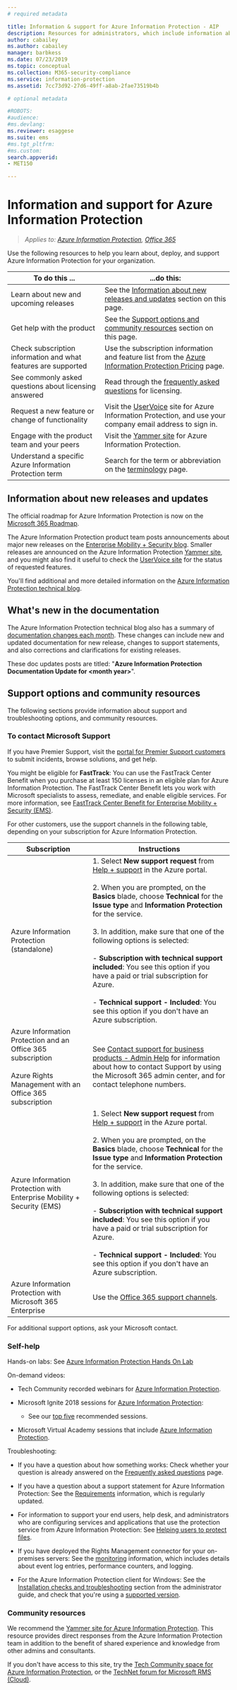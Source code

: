 ```yaml
---
# required metadata

title: Information & support for Azure Information Protection - AIP
description: Resources for administrators, which include information about new releases, support options, and how to contact Microsoft to report a problem. 
author: cabailey
ms.author: cabailey
manager: barbkess
ms.date: 07/23/2019
ms.topic: conceptual
ms.collection: M365-security-compliance
ms.service: information-protection
ms.assetid: 7cc73d92-27d6-49ff-a8ab-2fae73519b4b

# optional metadata

#ROBOTS:
#audience:
#ms.devlang:
ms.reviewer: esaggese
ms.suite: ems
#ms.tgt_pltfrm:
#ms.custom:
search.appverid:
- MET150

---
```


# Information and support for Azure Information Protection

>*Applies to: [Azure Information Protection](https://azure.microsoft.com/pricing/details/information-protection), [Office 365](https://download.microsoft.com/download/E/C/F/ECF42E71-4EC0-48FF-AA00-577AC14D5B5C/Azure_Information_Protection_licensing_datasheet_EN-US.pdf)*

Use the following resources to help you learn about, deploy, and support Azure Information Protection for your organization.

|To do this ...|...do this:|
|----------------|---------------|
|Learn about new and upcoming releases|See the [Information about new releases and updates](#information-about-new-releases-and-updates) section on this page.|
|Get help with the product|See the [Support options and community resources](#support-options-and-community-resources) section on this page.|
|Check subscription information and what features are supported|Use the subscription information and feature list from the [Azure Information Protection Pricing](https://azure.microsoft.com/pricing/details/information-protection) page.|
|See commonly asked questions about licensing answered|Read through the [frequently asked questions](https://azure.microsoft.com/pricing/details/information-protection#faq) for licensing.|
|Request a new feature or change of functionality|Visit the [UserVoice](https://msip.uservoice.com) site for Azure Information Protection, and use your company email address to sign in.|
|Engage with the product team and your peers|Visit the [Yammer site](https://www.yammer.com/AskIPTeam) for Azure Information Protection.|
|Understand a specific Azure Information Protection term|Search for the term or abbreviation on the [terminology](terminology.md) page.|

## Information about new releases and updates

The official roadmap for Azure Information Protection is now on the [Microsoft 365 Roadmap](https://www.microsoft.com/microsoft-365/roadmap?&filters=Azure%20Information%20Protection%2CO365%20Information%20Protection#owRoadmapMainContent).

The Azure Information Protection product team posts announcements about major new releases on the [Enterprise Mobility + Security blog](https://techcommunity.microsoft.com/t5/Enterprise-Mobility-Security/bg-p/enterprisemobilityandsecurity/label-name/Azure%20Information%20Protection). Smaller releases are announced on the Azure Information Protection [Yammer site](https://www.yammer.com/AskIPTeam), and you might also find it useful to check the [UserVoice site](https://msip.uservoice.com) for the status of requested features.

You'll find additional and more detailed information on the [Azure Information Protection technical blog](https://aka.ms/AIPblog). 

## What's new in the documentation

The Azure Information Protection technical blog also has a summary of [documentation changes each month](https://techcommunity.microsoft.com/t5/Azure-Information-Protection/bg-p/AzureInformationProtectionBlog/label-name/Docs). These changes can include new and updated documentation for new release, changes to support statements, and also corrections and clarifications for existing releases.

These doc updates posts are titled: "**Azure Information Protection Documentation Update for \<month year>**".

## Support options and community resources
The following sections provide information about support and troubleshooting options, and community resources.

### To contact Microsoft Support

If you have Premier Support, visit the [portal for Premier Support customers](https://premier.microsoft.com/) to submit incidents, browse solutions, and get help.

You might be eligible for **FastTrack**: You can use the FastTrack Center Benefit when you purchase at least 150 licenses in an eligible plan for Azure Information Protection. The FastTrack Center Benefit lets you work with Microsoft specialists to assess, remediate, and enable eligible services. For more information, see [FastTrack Center Benefit for Enterprise Mobility + Security (EMS)](/enterprise-mobility-security/Solutions/fasttrack-center-benefit-process-for-enterprise-mobility-suite-ems).

For other customers, use the support channels in the following table, depending on your subscription for Azure Information Protection.

|Subscription|Instructions|
|----------------|---------------|
|Azure Information Protection (standalone)|1. Select **New support request** from [Help + support](https://portal.azure.com/#blade/Microsoft_Azure_Support/HelpAndSupportBlade) in the Azure portal.<br /><br />2. When you are prompted, on the **Basics** blade, choose **Technical** for the **Issue type** and **Information Protection** for the service. <br /><br />3. In addition, make sure that one of the following options is selected:<br /><br />- **Subscription with technical support included**: You see this option if you have a paid or trial subscription for Azure.<br /><br /> - **Technical support - Included**: You see this option if you don't have an Azure subscription.|
|Azure Information Protection and an Office 365 subscription<br /><br />Azure Rights Management with an Office 365 subscription|See [Contact support for business products - Admin Help](https://support.office.com/en-us/article/32a17ca7-6fa0-4870-8a8d-e25ba4ccfd4b) for information about how to contact Support by using the Microsoft 365 admin center, and for contact telephone numbers.|
|Azure Information Protection with Enterprise Mobility + Security (EMS)|1. Select **New support request** from [Help + support](https://portal.azure.com/#blade/Microsoft_Azure_Support/HelpAndSupportBlade) in the Azure portal.<br /><br />2. When you are prompted, on the **Basics** blade, choose **Technical** for the **Issue type** and **Information Protection** for the service. <br /><br />3. In addition, make sure that one of the following options is selected:<br /><br />- **Subscription with technical support included**: You see this option if you have a paid or trial subscription for Azure.<br /><br /> - **Technical support - Included**: You see this option if you don't have an Azure subscription.|
|Azure Information Protection with Microsoft 365 Enterprise|Use the [Office 365 support channels](https://support.office.com/en-us/article/32a17ca7-6fa0-4870-8a8d-e25ba4ccfd4b).|

For additional support options, ask your Microsoft contact. 


### Self-help

Hands-on labs: See [Azure Information Protection Hands On Lab](https://techcommunity.microsoft.com/t5/Azure-Information-Protection/Azure-Information-Protection-Hands-On-Lab/ba-p/265433)

On-demand videos:

- Tech Community recorded webinars for [Azure Information Protection](https://techcommunity.microsoft.com/t5/Azure-Information-Protection/AIP-Webinar-Recordings/m-p/364014).

- Microsoft Ignite 2018 sessions for [Azure Information Protection](https://myignite.techcommunity.microsoft.com/sessions?q=Azure%2520Information%2520Protection):
    
    - See our [top five](what-is-information-protection.md#microsoft-ignite) recommended sessions.

- Microsoft Virtual Academy sessions that include [Azure Information Protection](https://mva.microsoft.com/search/SearchResults.aspx#!q=Azure%20Information%20protection).

Troubleshooting:

- If you have a question about how something works: Check whether your question is already answered on the [Frequently asked questions](faqs.md) page.

- If you have a question about a support statement for Azure Information Protection: See the [Requirements](requirements.md) information, which is regularly updated.

- For information to support your end users, help desk, and administrators who are configuring services and applications that use the protection service from Azure Information Protection: See [Helping users to protect files](help-users.md).

- If you have deployed the Rights Management connector for your on-premises servers: See the [monitoring](monitor-rms-connector.md) information, which includes details about event log entries, performance counters, and logging.

- For the Azure Information Protection client for Windows: See the [Installation checks and troubleshooting](./rms-client/client-admin-guide.md#installation-checks-and-troubleshooting) section from the administrator guide, and check that you're using a [supported version](./rms-client/client-version-release-history.md#servicing-information-and-timelines).

### Community resources

We recommend the [Yammer site for Azure Information Protection](https://www.yammer.com/AskIPTeam). This resource provides direct responses from the Azure Information Protection team in addition to the benefit of shared experience and knowledge from other admins and consultants.

If you don't have access to this site, try the [Tech Community space for Azure Information Protection](https://techcommunity.microsoft.com/t5/Azure-Information-Protection/bd-p/Azure-Information-Protection), or the [TechNet forum for Microsoft RMS (Cloud)](https://social.technet.microsoft.com/Forums/en-US/home?forum=rmscloud).


